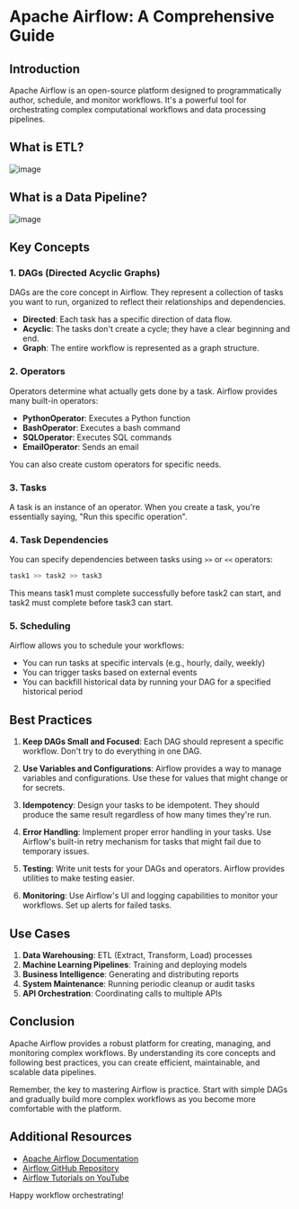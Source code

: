 # Apache Airflow: A Comprehensive Guide

## Introduction

Apache Airflow is an open-source platform designed to programmatically author, schedule, and monitor workflows. It's a powerful tool for orchestrating complex computational workflows and data processing pipelines.

## What is ETL?
![image](https://github.com/user-attachments/assets/9906eafa-47e8-4397-963b-03d29f16be13)

## What is a Data Pipeline?
![image](https://github.com/user-attachments/assets/38401153-5d84-4e6f-bd45-267e6fdd2352)


## Key Concepts

### 1. DAGs (Directed Acyclic Graphs)

DAGs are the core concept in Airflow. They represent a collection of tasks you want to run, organized to reflect their relationships and dependencies.

- **Directed**: Each task has a specific direction of data flow.
- **Acyclic**: The tasks don't create a cycle; they have a clear beginning and end.
- **Graph**: The entire workflow is represented as a graph structure.

### 2. Operators

Operators determine what actually gets done by a task. Airflow provides many built-in operators:

- **PythonOperator**: Executes a Python function
- **BashOperator**: Executes a bash command
- **SQLOperator**: Executes SQL commands
- **EmailOperator**: Sends an email

You can also create custom operators for specific needs.

### 3. Tasks

A task is an instance of an operator. When you create a task, you're essentially saying, "Run this specific operation".

### 4. Task Dependencies

You can specify dependencies between tasks using `>>` or `<<` operators:

```python
task1 >> task2 >> task3
```

This means task1 must complete successfully before task2 can start, and task2 must complete before task3 can start.

### 5. Scheduling

Airflow allows you to schedule your workflows:

- You can run tasks at specific intervals (e.g., hourly, daily, weekly)
- You can trigger tasks based on external events
- You can backfill historical data by running your DAG for a specified historical period

## Best Practices

1. **Keep DAGs Small and Focused**: Each DAG should represent a specific workflow. Don't try to do everything in one DAG.

2. **Use Variables and Configurations**: Airflow provides a way to manage variables and configurations. Use these for values that might change or for secrets.

3. **Idempotency**: Design your tasks to be idempotent. They should produce the same result regardless of how many times they're run.

4. **Error Handling**: Implement proper error handling in your tasks. Use Airflow's built-in retry mechanism for tasks that might fail due to temporary issues.

5. **Testing**: Write unit tests for your DAGs and operators. Airflow provides utilities to make testing easier.

6. **Monitoring**: Use Airflow's UI and logging capabilities to monitor your workflows. Set up alerts for failed tasks.

## Use Cases

1. **Data Warehousing**: ETL (Extract, Transform, Load) processes
2. **Machine Learning Pipelines**: Training and deploying models
3. **Business Intelligence**: Generating and distributing reports
4. **System Maintenance**: Running periodic cleanup or audit tasks
5. **API Orchestration**: Coordinating calls to multiple APIs

## Conclusion

Apache Airflow provides a robust platform for creating, managing, and monitoring complex workflows. By understanding its core concepts and following best practices, you can create efficient, maintainable, and scalable data pipelines.

Remember, the key to mastering Airflow is practice. Start with simple DAGs and gradually build more complex workflows as you become more comfortable with the platform.

## Additional Resources

- [Apache Airflow Documentation](https://airflow.apache.org/docs/)
- [Airflow GitHub Repository](https://github.com/apache/airflow)
- [Airflow Tutorials on YouTube](https://www.youtube.com/results?search_query=apache+airflow+tutorial)

Happy workflow orchestrating!
